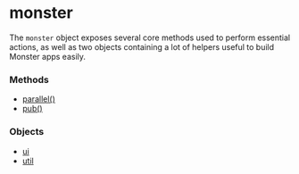 # monster
The `monster` object exposes several core methods used to perform essential actions, as well as two objects containing a lot of helpers useful to build Monster apps easily.

### Methods
* [parallel()][parallel]
* [pub()][pub]

### Objects
* [ui][ui]
* [util][util]

[parallel]: monster/parallel().md
[pub]: monster/pub().md
[request]: monster/request().md
[template]: monster/template().md

[ui]: monster/ui.md
[util]: monster/util.md
